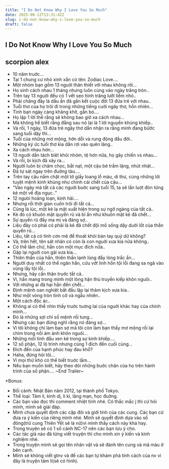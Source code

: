 ```yaml
---
title: "I Do Not Know Why I Love You So Much"
date: 2025-06-12T13:31:42Z
slug: i-do-not-know-why-i-love-you-so-much
draft: false
---
```


## I Do Not Know Why I Love You So Much

## scorpion alex

- 10 năm truớc…
- Tại 1 chung cư nhỏ xinh xắn có tên: Zodiac Love….
- Một nhóm bạn gồm 13 nguời thân thiết với nhau không rời…
- Họ sinh cách nhau 1 tháng nhưng luôn cùng vào ngày trăng tròn..
- Trên tay 13 nguời đều có 1 vết sẹo hình trăng lưỡi liềm nhỏ..
- Phải chăng đây là dấu ấn đã gắn kết cuộc đời 13 đứa trẻ với nhau..
- Tuổi thơ của họ trôi đi trong những tiếng cuời ngây thơ, hồn nhiên…
- Tình bạn ngày càng khăng khít, gắn bó….
- Họ lập 1 lời thề rằng sẽ không bao giờ xa cách nhau…
- Mà không hề biết rằng đằng sau nó lại là 1 lời nguyền khủng khiếp..
- Và rồi, 1 ngày, 13 đứa trẻ ngây thơ dần nhận ra rằng mình đang bứớc sang tuổi dậy thì…
- Tuổi của những mơ mộng, hờn dỗi và rung động đầu đời..
- Những ký ức tuổi thơ kia dần rơi vào quên lãng..
- Xa cách nhau hơn…
- 13 nguời dần tách biệt khỏi nhóm, tệ hơn nữa, họ gây chiến vs nhau…
- Và rồi, bi kịch đã xảy ra…
- Người luôn bị châm chọc, bắt nạt, một cậu bé trầm lặng, nhút nhát…
- Đã tự sát ngay trên đuờng tàu….
- Trên tay cậu nắm chặt một tờ giấy loang lổ máu, di thư, cùng những lời tuyệt mệnh kinh khủng như chính cái chết của cậu…
- “Vào ngày mà tất cả các nguời buớc sang tuổi 15, ta sẽ lần luợt đón từng kẻ một về địa ngục..”
- 12 ngưòi hoảng loạn, kinh hãi….
- Nhưng rồi thời gian cuốn trôi đi tất cả…
- Cũng là lúc, một kẻ lạ mặt xuất hiện trong sự ngỡ ngàng của tất cả..
- Kẻ đó có khuôn mặt quyến rũ và bí ẩn như khuôn mặt kẻ đã chết…
- Sự quyến rũ đầy ma mị và đáng sợ..
- Liệu đây có phải có phải là kẻ đã chết đội mồ sống dậy duới lốt của thần quyến rũ…
- Liệu, tất cả có tỉnh cơn mê để thoát khỏi bàn tay quỷ dữ không?
- Và, trên hết, tên sát nhân có còn là con nguời xưa kia nữa không..
- Có thể lắm chứ, hắn còn một mục đích nữa..
- Gặp lại nguời con gái xưa kia…
- Thiên thần của hắn, thiên thần lạnh lùng đầy lòng trắc ẩn…
- Người duy nhất có thể ngăn hắn, cứu vớt linh hồn tội lỗi đang sa ngã vào vũng lầy tội lỗi..
- Nhưng, hãy cẩn thận truớc tất cả..
- Vì, hắn mang trong mình một lòng hận thù truyền kiếp khôn nguôi..
- Với những ai đã hại hắn đến chết…
- Định mệnh oan nghiệt bắt đầu lặp lại thảm kịch xưa kia..
- Như một vòng tròn tình cờ và ngẫu nhiên..
- Một cách độc ác..
- Không ai có thể nhìn thấy truớc tuơng lai của nguời khác hay của chính mình…
- Đó là những sợi chỉ số mệnh rối tung…
- Nhưng các bạn đừng nghĩ rằng nó đáng sợ…
- Vì tôi không chỉ làm bạn sợ mà tôi còn làm bạn thấy mơ mộng rồi lại chìm trong nỗi ám ảnh khôn nguôi…
- Những mối tình đầu xen kẽ trong sự kinh khiếp….
- 12 số phận, 12 lộ trình nhưng cùng 1 đích đến cuối cùng…
- Đích đến của hạnh phúc hay đau khổ?
- Haha, đừng hỏi tôi…
- Vì mọi thứ khó có thể biết truớc lắm…
- Nếu bạn muốn biết, hãy theo dõi những buớc chân của họ trên hành trình của số phận….
~End Trailer~
 
 *Bonus:
- Bối cảnh: Nhật Bản năm 2012, tại thành phố Tokyo.
- Thể loại: Tâm lí, kinh dị, li kì, lãng mạn, học đuờng.
- Các bạn vào đọc thì comment nhiệt tình nhé. Có thắc mắc j thì cứ hỏi mình, mình sẽ giải đáp.
- Mình chưa quyết định các cặp đôi và giới tính của các cung. Các bạn cứ đưa ra ý kiến của riêng mình nhé. Mình sẽ quyết định dựa vào số đông(trừ cung Thiên Yết sẽ là nữ)vì mình thấy cách này khá hay.
- Trong truyện sẽ có 1 số cảnh NC-17 nên các bạn lưu ý cho.
- Các tác giả nào đã từng viết truyện thì cho mình xin ý kiến và kinh nghiệm nhé.
- Trong truyện mình sẽ gọi tên nhân vật và sẽ đánh tên cung và mã màu ở bên cạnh.
- Mình sẽ không viết gtnv và để các bạn tự khám phá tính cách của nv vì đây là truyện tâm lí(sẽ có hình).